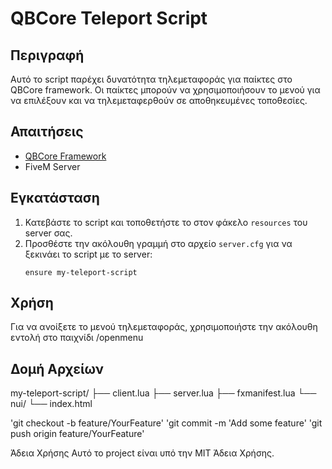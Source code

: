 # QBCore Teleport Script

## Περιγραφή

Αυτό το script παρέχει δυνατότητα τηλεμεταφοράς για παίκτες στο QBCore framework. Οι παίκτες μπορούν να χρησιμοποιήσουν το μενού για να επιλέξουν και να τηλεμεταφερθούν σε αποθηκευμένες τοποθεσίες.

## Απαιτήσεις

- [QBCore Framework](https://github.com/qbcore-framework/qb-core)
- FiveM Server

## Εγκατάσταση

1. Κατεβάστε το script και τοποθετήστε το στον φάκελο `resources` του server σας.
2. Προσθέστε την ακόλουθη γραμμή στο αρχείο `server.cfg` για να ξεκινάει το script με το server:
   ```plaintext
   ensure my-teleport-script

## Χρήση
Για να ανοίξετε το μενού τηλεμεταφοράς, χρησιμοποιήστε την ακόλουθη εντολή στο παιχνίδι
/openmenu

## Δομή Αρχείων
my-teleport-script/
├── client.lua
├── server.lua
├── fxmanifest.lua
└── nui/
    └── index.html

'git checkout -b feature/YourFeature'
'git commit -m 'Add some feature'
'git push origin feature/YourFeature'


Άδεια Χρήσης
Αυτό το project είναι υπό την MIT Άδεια Χρήσης.
